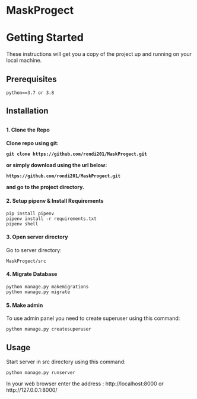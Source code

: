 # MaskProgect

<h1>Getting Started</h1>
<p>These instructions will get you a copy of the project up and running on your local machine.</p>

<h2>Prerequisites</h2>
<code>python==3.7 or 3.8</code>

<h2>Installation<h2>
<h4>1. Clone the Repo<h4>
<p>Clone repo using git:</p>

    git clone https://github.com/rondi201/MaskProgect.git
<p>or simply download using the url below:</p>
<code>https://github.com/rondi201/MaskProgect.git</code>
<p>and go to the project directory.</p>
<h4>2. Setup pipenv & Install Requirements</h4>

    pip install pipenv 
    pipenv install -r requirements.txt
    pipenv shell

<h4>3. Open server directory</h4>
<p>Go to server directory:</p>
<code>MaskProgect/src</code>
<h4>4. Migrate Database</h4>

    python manage.py makemigrations
    python manage.py migrate

<h4>5. Make admin</h4>
<p>To use admin panel you need to create superuser using this command:</p>

    python manage.py createsuperuser

<h2>Usage</h2>
<p>Start server in src directory using this command:</p>

    python manage.py runserver
<p>In your web browser enter the address : http://localhost:8000 or http://127.0.0.1:8000/</p>
